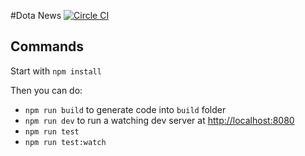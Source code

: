 #Dota News [![Circle CI](https://circleci.com/gh/JohnAGill/dota-news.svg?style=svg)](https://circleci.com/gh/JohnAGill/dota-news)


## Commands

Start with `npm install`

Then you can do:

* `npm run build` to generate code into `build` folder
* `npm run dev` to run a watching dev server at [http://localhost:8080](http://localhost:8080)
* `npm run test`
* `npm run test:watch`
